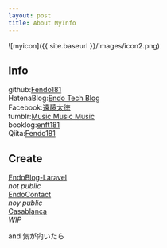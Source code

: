```yaml
---
layout: post
title: About MyInfo
---
```


![myicon]({{ site.baseurl }}/images/icon2.png)

## Info  
github:[Fendo181](https://github.com/Fendo181)  
HatenaBlog:[Endo Tech Blog](http://kikuchi1201.hateblo.jp/)  
Facebook:[遠藤太徳](https://www.facebook.com/profile.php?id=100005137202491)  
tumblr:[Music Music Music](https://music-3.tumblr.com/)  
booklog:[enft181](http://booklog.jp/users/enft181)  
Qiita:[Fendo181](https://keep.google.com/u/0/#home)

## Create
[EndoBlog-Laravel](https://github.com/Fendo181/EndoBlog-Laravel)  
_not public_  
[EndoContact](https://github.com/Fendo181/EndoContact_FuelPHP)  
_noy public_  
[Casablanca](https://github.com/Fendo181/Casablanca_MVC)  
_WIP_

and 気が向いたら
